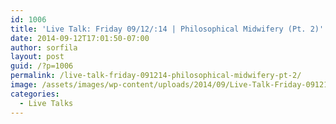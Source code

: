 ```yaml
---
id: 1006
title: 'Live Talk: Friday 09/12/:14 | Philosophical Midwifery (Pt. 2)'
date: 2014-09-12T17:01:50-07:00
author: sorfila
layout: post
guid: /?p=1006
permalink: /live-talk-friday-091214-philosophical-midwifery-pt-2/
image: /assets/images/wp-content/uploads/2014/09/Live-Talk-Friday-091214-Philosophical-Midwifery-Pt.-2.jpg
categories:
  - Live Talks
---
```

